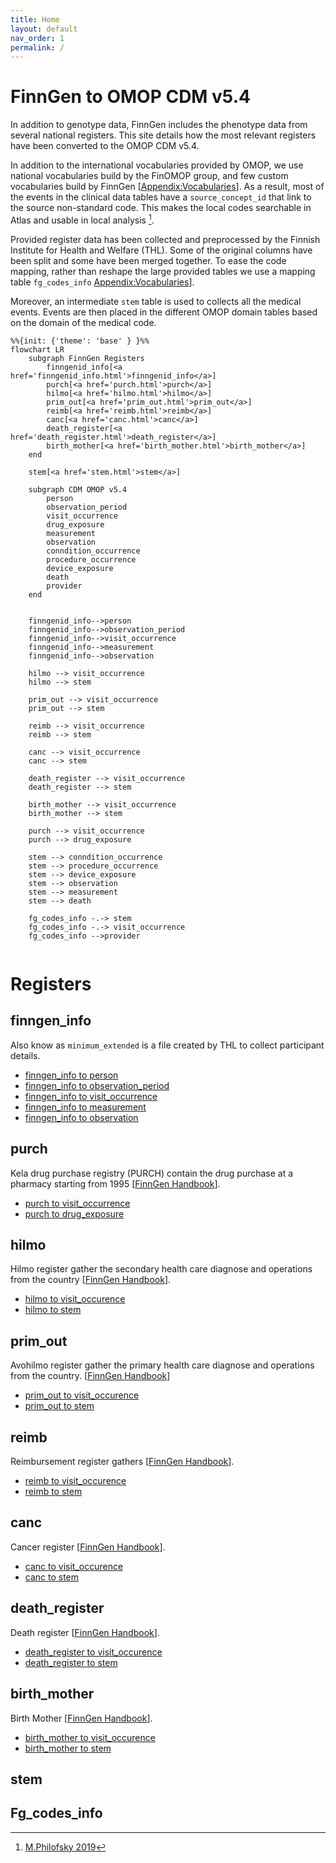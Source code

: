 ```yaml
---
title: Home
layout: default
nav_order: 1
permalink: /
---
```


# FinnGen to OMOP CDM v5.4

In addition to genotype data, FinnGen includes the phenotype data from several national registers. 
This site details how the most relevant registers have been converted to the OMOP CDM v5.4. 

In addition to the international vocabularies provided by OMOP, we use national vocabularies build by the FinOMOP group, and few custom vocabularies build by FinnGen [[Appendix:Vocabularies]()]. As a result, most of the events in the clinical data tables have a `source_concept_id` that link to the source non-standard code. This makes the local codes searchable in Atlas and usable in local analysis [^fn1].    

Provided register data has been collected and preprocessed by the Finnish Institute for Health and Welfare (THL). Some of the original columns have been split and some have been merged together. To ease the code mapping, rather than reshape the large provided tables we use a mapping table `fg_codes_info`  [Appendix:Vocabularies]()]. 

Moreover, an intermediate `stem` table is used to collects all the medical events. Events are then placed in the different OMOP domain tables based on the domain of the medical code.   


```mermaid
%%{init: {'theme': 'base' } }%%
flowchart LR
    subgraph FinnGen Registers
        finngenid_info[<a href='finngenid_info.html'>finngenid_info</a>]
        purch[<a href='purch.html'>purch</a>]
        hilmo[<a href='hilmo.html'>hilmo</a>]
        prim_out[<a href='prim_out.html'>prim_out</a>]
        reimb[<a href='reimb.html'>reimb</a>]
        canc[<a href='canc.html'>canc</a>]
        death_register[<a href='death_register.html'>death_register</a>]
        birth_mother[<a href='birth_mother.html'>birth_mother</a>]
    end

    stem[<a href='stem.html'>stem</a>]

    subgraph CDM OMOP v5.4
        person
        observation_period
        visit_occurrence
        drug_exposure
        measurement
        observation
        conndition_occurrence
        procedure_occurrence
        device_exposure
        death
        provider
    end


    finngenid_info-->person
    finngenid_info-->observation_period
    finngenid_info-->visit_occurrence
    finngenid_info-->measurement
    finngenid_info-->observation

    hilmo --> visit_occurrence
    hilmo --> stem

    prim_out --> visit_occurrence
    prim_out --> stem

    reimb --> visit_occurrence
    reimb --> stem

    canc --> visit_occurrence
    canc --> stem

    death_register --> visit_occurrence
    death_register --> stem

    birth_mother --> visit_occurrence
    birth_mother --> stem

    purch --> visit_occurrence
    purch --> drug_exposure
    
    stem --> conndition_occurrence 
    stem --> procedure_occurrence
    stem --> device_exposure
    stem --> observation
    stem --> measurement
    stem --> death

    fg_codes_info -.-> stem 
    fg_codes_info -.-> visit_occurrence 
    fg_codes_info -->provider
    
```

# Registers

## finngen_info
Also know as `minimum_extended` is a file created by THL to collect participant details. 

- [finngen_info to person](finngenid_info_to_person.html)
- [finngen_info to observation_period](finngenid_info_to_observation_period.html)
- [finngen_info to visit_occurrence](finngenid_info_to_visit_occurrence.html)
- [finngen_info to measurement](finngenid_info_to_measurement.html)
- [finngen_info to observation](finngenid_info_to_observation.html)

## purch
Kela drug purchase registry (PURCH) contain the drug purchase at a pharmacy starting from 1995 [[FinnGen Handbook](https://finngen.gitbook.io/finngen-analyst-handbook/finngen-data-specifics/red-library-data-individual-level-data/what-phenotype-files-are-available-in-sandbox-1/detailed-longitudinal-data/registers-in-the-detailed-longitudinal-data#the-care-notification-system-hilmo)].

- [purch to visit_occurrence](purch_to_visit_occurrence.html)
- [purch to drug_exposure](purch_to_drug_exposure.html)

## hilmo
Hilmo register gather the secondary health care diagnose and operations from the country [[FinnGen Handbook](https://finngen.gitbook.io/finngen-analyst-handbook/finngen-data-specifics/red-library-data-individual-level-data/what-phenotype-files-are-available-in-sandbox-1/detailed-longitudinal-data/registers-in-the-detailed-longitudinal-data#hilmo-care-register-for-health-care)]. 

- [hilmo to visit_occurence](hilmo_to_visit_occurrence.htlm)
- [hilmo to stem](hilmo_to_stem.html)

## prim_out
Avohilmo register gather the primary health care diagnose and operations from the country. 
[[FinnGen Handbook](https://finngen.gitbook.io/finngen-analyst-handbook/finngen-data-specifics/red-library-data-individual-level-data/what-phenotype-files-are-available-in-sandbox-1/detailed-longitudinal-data/registers-in-the-detailed-longitudinal-data#avohilmo-register-of-primary-health-care-visits)]

- [prim_out to visit_occurence](prim_out_to_visit_occurrence.htlm)
- [prim_out to stem](prim_out_to_stem.html)

## reimb
Reimbursement register gathers [[FinnGen Handbook](https://finngen.gitbook.io/finngen-analyst-handbook/finngen-data-specifics/red-library-data-individual-level-data/what-phenotype-files-are-available-in-sandbox-1/detailed-longitudinal-data/registers-in-the-detailed-longitudinal-data#drug-reimbursement-data-the-social-insurance-institution-kela-kansanelaekelaitos)]. 

- [reimb to visit_occurence](reimb_to_visit_occurrence.htlm)
- [reimb to stem](reimb_to_stem.html)

## canc
Cancer register [[FinnGen Handbook](https://finngen.gitbook.io/finngen-analyst-handbook/finngen-data-specifics/red-library-data-individual-level-data/what-phenotype-files-are-available-in-sandbox-1/detailed-longitudinal-data/registers-in-the-detailed-longitudinal-data#finnish-cancer-registry)]. 

- [canc to visit_occurence](canc_to_visit_occurrence.htlm)
- [canc to stem](canc_to_stem.html)

## death_register
Death register [[FinnGen Handbook](https://finngen.gitbook.io/finngen-analyst-handbook/finngen-data-specifics/red-library-data-individual-level-data/what-phenotype-files-are-available-in-sandbox-1/detailed-longitudinal-data/registers-in-the-detailed-longitudinal-data#cause-of-death-data-statistics-finland)]. 

- [death_register to visit_occurence](death_register_to_visit_occurrence.htlm)
- [death_register to stem](death_register_to_stem.html)

## birth_mother
Birth Mother [[FinnGen Handbook](https://finngen.gitbook.io/finngen-analyst-handbook/finngen-data-specifics/red-library-data-individual-level-data/what-phenotype-files-are-available-in-sandbox-1/detailed-longitudinal-data/registers-in-the-detailed-longitudinal-data#cause-of-death-data-statistics-finland)]. 

- [birth_mother to visit_occurence](birth_mother_to_visit_occurrence.html)
- [birth_mother to stem](birth_mother_to_stem.html)

## stem



## Fg_codes_info


[^fn1]: [M.Philofsky 2019](https://ohdsi.org/wp-content/uploads/2020/10/Melanie-Philofsky-Philofsky-Mapping-Source-Codes-Poster.pdf)